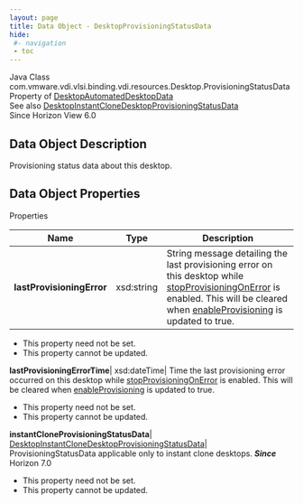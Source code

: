 ```yaml
---
layout: page
title: Data Object - DesktopProvisioningStatusData
hide:
 #- navigation
 - toc
---
```






Java Class
    com.vmware.vdi.vlsi.binding.vdi.resources.Desktop.ProvisioningStatusData  
Property of
     [DesktopAutomatedDesktopData](vdi.resources.Desktop.AutomatedDesktopData.md#field_detail)  
See also
     [DesktopInstantCloneDesktopProvisioningStatusData](vdi.resources.Desktop.InstantCloneProvisioningStatusData.md)  
Since 
    Horizon View 6.0

## Data Object Description 

Provisioning status data about this desktop. 

## Data Object Properties

Properties

Name |  Type |  Description   
---|---|---  
**lastProvisioningError**|  xsd:string|  String message detailing the last provisioning error on this desktop while [stopProvisioningOnError](vdi.resources.Desktop.VirtualCenterProvisioningSettings.md#stopProvisioningOnError) is enabled. This will be cleared when [enableProvisioning](vdi.resources.Desktop.VirtualCenterProvisioningSettings.md#enableProvisioning) is updated to true.   


* This property need not be set.
* This property cannot be updated.

  
**lastProvisioningErrorTime**|  xsd:dateTime|  Time the last provisioning error occurred on this desktop while [stopProvisioningOnError](vdi.resources.Desktop.VirtualCenterProvisioningSettings.md#stopProvisioningOnError) is enabled. This will be cleared when [enableProvisioning](vdi.resources.Desktop.VirtualCenterProvisioningSettings.md#enableProvisioning) is updated to true.   


* This property need not be set.
* This property cannot be updated.

  
**instantCloneProvisioningStatusData**| [DesktopInstantCloneDesktopProvisioningStatusData](vdi.resources.Desktop.InstantCloneProvisioningStatusData.md)|  ProvisioningStatusData applicable only to instant clone desktops.  **_Since_** Horizon 7.0  


* This property need not be set.
* This property cannot be updated.

  
  
  
 
  
  

